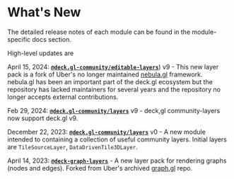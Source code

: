 # What's New

The detailed release notes of each module can be found in the module-specific docs section.

High-level updates are 


April 15, 2024: [**`@deck.gl-community/editable-layers`**](/docs/modules/editable-layers)) v9 - This new layer pack is a fork of Uber's no longer maintained [nebula.gl](https://nebula.gl) framework. nebula.gl has been an important part of the deck.gl ecosystem but the repository has lacked maintainers for several years and the repository no longer accepts external contributions.


Feb 29, 2024: [**`@deck.gl-community/layers`**](/docs/modules/layers) v9 - deck,gl community-layers now support deck.gl v9.


December 22, 2023: [**`@deck.gl-community/layers`**](/docs/modules/layers) v0 - A new module intended to containing a collection of useful community layers. Initial layers are `TileSourceLayer`, `DataDrivenTile3DLayer`.


April 14, 2023: [**`@deck-graph-layers`**](/docs/modules/graph-layers) - A new layer pack for rendering graphs (nodes and edges). Forked from Uber's archived [graph.gl](graph.gl) repo.

